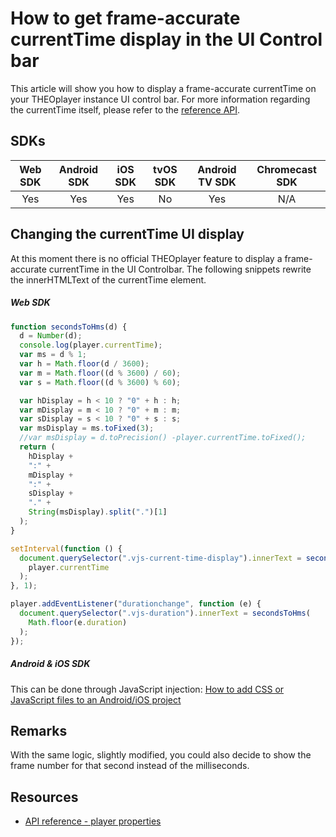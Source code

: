 # How to get frame-accurate currentTime display in the UI Control bar

This article will show you how to display a frame-accurate currentTime on your THEOplayer instance UI control bar. For more information regarding the currentTime itself, please refer to the [reference API](pathname:///theoplayer/v8/api-reference/web/classes/ChromelessPlayer.html).

## SDKs

| Web SDK | Android SDK | iOS SDK | tvOS SDK | Android TV SDK | Chromecast SDK |
| :-----: | :---------: | :-----: | :------: | :------------: | :------------: |
|   Yes   |     Yes     |   Yes   |    No    |      Yes       |      N/A       |

## Changing the currentTime UI display

At this moment there is no official THEOplayer feature to display a frame-accurate currentTime in the UI Controlbar. The following snippets rewrite the innerHTMLText of the currentTime element.

##### Web SDK

```js
function secondsToHms(d) {
  d = Number(d);
  console.log(player.currentTime);
  var ms = d % 1;
  var h = Math.floor(d / 3600);
  var m = Math.floor((d % 3600) / 60);
  var s = Math.floor((d % 3600) % 60);

  var hDisplay = h < 10 ? "0" + h : h;
  var mDisplay = m < 10 ? "0" + m : m;
  var sDisplay = s < 10 ? "0" + s : s;
  var msDisplay = ms.toFixed(3);
  //var msDisplay = d.toPrecision() -player.currentTime.toFixed();
  return (
    hDisplay +
    ":" +
    mDisplay +
    ":" +
    sDisplay +
    "." +
    String(msDisplay).split(".")[1]
  );
}

setInterval(function () {
  document.querySelector(".vjs-current-time-display").innerText = secondsToHms(
    player.currentTime
  );
}, 1);

player.addEventListener("durationchange", function (e) {
  document.querySelector(".vjs-duration").innerText = secondsToHms(
    Math.floor(e.duration)
  );
});
```

##### Android & iOS SDK

This can be done through JavaScript injection: [How to add CSS or JavaScript files to an Android/iOS project](../../../../theoplayer_versioned_docs/version-v4/faq/01-how-to-add-css-or-javascript-files-to-android-ios.md)

## Remarks

With the same logic, slightly modified, you could also decide to show the frame number for that second instead of the milliseconds.

## Resources

- [API reference - player properties](pathname:///theoplayer/v8/api-reference/web/classes/ChromelessPlayer.html)
